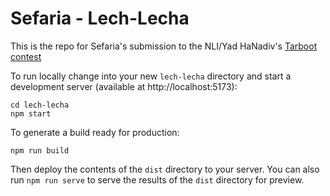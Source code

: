 # Sefaria - Lech-Lecha

This is the repo for Sefaria's submission to the NLI/Yad HaNadiv's [Tarboot contest](https://tarboot.org/)

To run locally change into your new `lech-lecha` directory and start a development server (available at http://localhost:5173):

    cd lech-lecha
    npm start

To generate a build ready for production:

    npm run build

Then deploy the contents of the `dist` directory to your server.  You can also run `npm run serve` to serve the results of the `dist` directory for preview.
